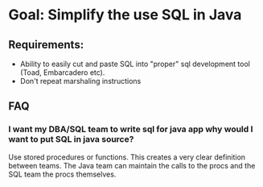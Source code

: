 # Goal: Simplify the use SQL in Java #

## Requirements: ##

  * Ability to easily cut and paste SQL into "proper" sql development tool (Toad, Embarcadero etc).
  * Don't repeat marshaling instructions


## FAQ ##

### I want my DBA/SQL team to write sql for java app why would I want to put SQL in java source? ###

Use stored procedures or functions. This creates a very clear definition between teams.
The Java team can maintain the calls to the procs and the SQL team the procs themselves.